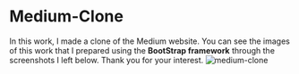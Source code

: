 # Medium-Clone
In this work, I made a clone of the Medium website.
You can see the images of this work that I prepared using the **BootStrap framework** through the screenshots I left below. Thank you for your interest.
![medium-clone](https://user-images.githubusercontent.com/94008145/155253236-4bc63c37-a2b6-448c-92df-175fb193b5e0.png)
